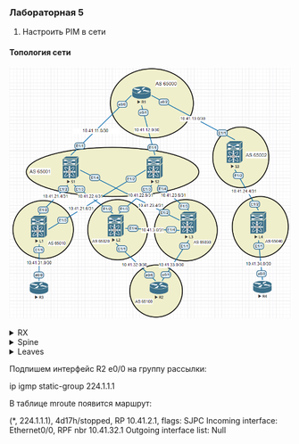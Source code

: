 ### Лабораторная 5
1. Настроить PIM в сети

#### Топология сети
![](underlay-net-bgp.PNG)

<details>
  <summary>RX</summary>
<pre><code>
ip multicast-routing
ip pim rp-address 10.41.2.1
int ran e0/0-2
 ip pim sparse-mode
int Lo0
 ip pim sparse-mode
</code></pre>
</details>
<details>
  <summary>Spine</summary>
<pre><code>
feature pim
ip pim rp-address 10.41.2.1
int e1/X
ip pim sparse-mode
</code></pre>
</details>
<details>
  <summary>Leaves</summary>
<pre><code>
feature pim
ip pim rp-address 10.41.2.1
int e1/X
ip pim sparse-mode
</code></pre>
</details>

Подпишем интерфейс R2 e0/0 на группу рассылки:

ip igmp static-group 224.1.1.1

В таблице mroute появится маршрут:

(*, 224.1.1.1), 4d17h/stopped, RP 10.41.2.1, flags: SJPC
  Incoming interface: Ethernet0/0, RPF nbr 10.41.32.1
  Outgoing interface list: Null
